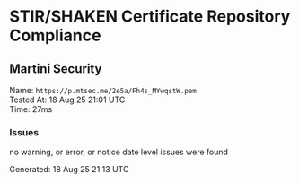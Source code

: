 # STIR/SHAKEN Certificate Repository Compliance

## Martini Security

Name: `https://p.mtsec.me/2e5a/Fh4s_MYwqstW.pem`\
Tested At: 18 Aug 25 21:01 UTC\
Time: 27ms

### Issues

no warning, or error, or notice date level issues were found

Generated: 18 Aug 25 21:13 UTC